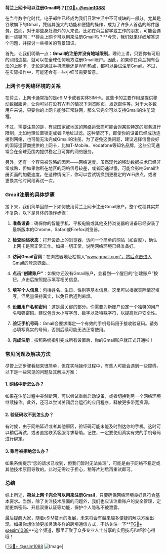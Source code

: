 **荷兰上网卡可以注册Gmail吗？[[TG💪+ @esim1088](https://t.me/s/esim1088)]**

在当今数字化时代，电子邮件已经成为我们日常生活中不可或缺的一部分。尤其是谷歌旗下的Gmail，凭借其强大的功能和便捷的操作，成为了许多人首选的邮件服务。然而，对于那些身处海外的人来说，比如在荷兰留学或工作的朋友，可能会遇到一些疑问：**荷兰上网卡可以用来注册Gmail吗？**今天，我们就来详细解答这个问题，并探讨一些相关的背景知识。

首先，让我们明确一点：**Gmail的注册并没有地域限制**。理论上讲，只要你有可用的网络连接，就可以在全球任何地方注册Gmail账户。因此，如果你在荷兰拥有合法的上网卡，无论是通过手机流量还是WiFi热点，都可以尝试注册Gmail。不过，在实际操作中，可能还会有一些小细节需要留意。

### 上网卡与网络环境的关系

在荷兰，上网卡通常指的是eSIM卡或者实体SIM卡。这些卡的主要作用是提供移动数据服务，让你可以在没有WiFi的情况下浏览网页、发送邮件等。对于大多数用户来说，只要你的上网卡能够正常联网，那么它完全可以支持Gmail的注册流程。

不过，需要注意的是，有些国家或地区的网络运营商可能会对某些特定的服务进行限制，比如地理位置锁定或者IP地址过滤。这种情况下，即使你的设备已经成功连接到网络，也可能无法完成Gmail的注册。为了避免这类问题，建议选择信誉良好的国际运营商提供的上网卡，比如T-Mobile、Vodafone等知名品牌。这些公司通常会在全球范围内提供稳定且可靠的网络服务。

另外，还有一个容易被忽略的因素——网络速度。虽然现代的移动数据技术已经非常成熟，但如果你所在地区的网络信号较差，或者网速过慢，可能会影响Gmail注册页面的加载速度。在这种情况下，你可以尝试切换到更稳定的WiFi热点，或者更换其他时间段再试一次。

### Gmail注册的具体步骤

接下来，我们简单回顾一下如何使用荷兰上网卡注册Gmail账户。整个过程其实并不复杂，以下是具体的操作步骤：

1. **准备设备**：确保你的智能手机、平板电脑或其他支持浏览器的设备已经安装了最新版本的Chrome、Safari或Firefox浏览器。
   
2. **检查网络状态**：打开设备上的浏览器，访问一个简单的网站（如百度），确认上网卡是否正常工作。如果一切正常，说明网络环境已经准备好。

3. **访问Gmail官网**：在浏览器地址栏输入“www.gmail.com”，然后点击进入Gmail的登录界面。

4. **点击“创建账户”**：如果你还没有Gmail账户，会看到一个醒目的“创建账户”按钮。点击后按照提示填写相关信息。

5. **填写个人信息**：包括姓名、生日、性别等基本信息。这里可以根据实际情况填写，但尽量保持真实，以免日后遇到麻烦。

6. **设置用户名和密码**：这是最关键的部分。你需要为新账户设定一个独特的用户名和强密码。建议包含大小写字母、数字以及特殊字符，以提高账户安全性。

7. **验证手机号码**：Gmail会要求绑定一个有效的手机号码用于接收验证码。请务必填写真实的号码，否则后续可能无法正常使用。

8. **完成注册**：按照系统指引完成所有设置后，你的Gmail账户就正式开通啦！

### 常见问题及解决方法

尽管上述步骤看起来很简单，但在实际操作过程中，有些人可能会遇到一些障碍。以下是一些常见的问题及其解决方案：

#### 1. 网络中断怎么办？
如果在注册过程中突然断网，可以尝试重新启动设备，或者切换到另一个网络环境继续操作。此外，还可以尝试关闭后台运行的应用程序，释放更多带宽资源。

#### 2. 验证码收不到怎么办？
有时候，由于网络延迟或者其他原因，验证码可能未能及时到达你的手机。这时可以稍后再试，或者直接联系客服寻求帮助。记住，一定要使用真实有效的手机号码进行绑定。

#### 3. 账号被拒绝怎么办？
如果系统提示“您的请求已收到，但我们暂时无法处理”，可能是由于网络不稳定或其他技术原因导致的。此时无需过于担心，稍等片刻后再重试即可。

### 总结

综上所述，**荷兰上网卡完全可以用来注册Gmail**，只要确保网络环境良好且符合基本要求。当然，除了关注技术层面的问题外，我们也应该注重账户的安全管理，定期更新密码、开启双重认证等功能，保护个人隐私不被泄露。

最后提醒大家，随着eSIM技术的发展，未来将会有越来越多便捷的解决方案出现。如果你想体验更加灵活多样的跨境通信方式，不妨关注一下**[TG💪+ @esim1088](https://t.me/s/esim1088)**这个频道，那里汇聚了众多专业人士分享的实用技巧和经验心得哦！

[[TG💪+ @esim1088](https://t.me/s/esim1088) ![Image](https://i.postimg.cc/4NQfJmqS/Snipaste-2025-05-13-00-14-12.png)]